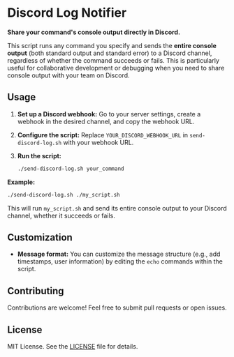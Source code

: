 # Discord Log Notifier

**Share your command's console output directly in Discord.**

This script runs any command you specify and sends the **entire console output** (both standard output and standard error) to a Discord channel, regardless of whether the command succeeds or fails. This is particularly useful for collaborative development or debugging when you need to share console output with your team on Discord.

## Usage

1. **Set up a Discord webhook:** Go to your server settings, create a webhook in the desired channel, and copy the webhook URL.
2. **Configure the script:** Replace `YOUR_DISCORD_WEBHOOK_URL` in `send-discord-log.sh` with your webhook URL.
3. **Run the script:**

   ```bash
   ./send-discord-log.sh your_command
   ```

**Example:**

```bash
./send-discord-log.sh ./my_script.sh
```

This will run `my_script.sh` and send its entire console output to your Discord channel, whether it succeeds or fails.

## Customization

- **Message format:** You can customize the message structure (e.g., add timestamps, user information) by editing the `echo` commands within the script.

## Contributing

Contributions are welcome! Feel free to submit pull requests or open issues.

## License

MIT License. See the [LICENSE](LICENSE) file for details. 
